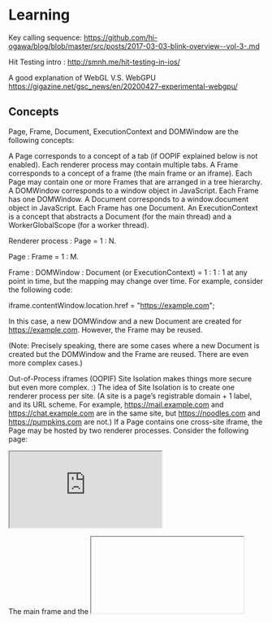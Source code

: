 # Learning

Key calling sequence: https://github.com/hi-ogawa/blog/blob/master/src/posts/2017-03-03-blink-overview--vol-3-.md

Hit Testing intro : http://smnh.me/hit-testing-in-ios/

A good explanation of WebGL V.S. WebGPU https://gigazine.net/gsc_news/en/20200427-experimental-webgpu/

## Concepts

Page, Frame, Document, ExecutionContext and DOMWindow are the following concepts:

A Page corresponds to a concept of a tab (if OOPIF explained below is not enabled). Each renderer process may contain multiple tabs.
A Frame corresponds to a concept of a frame (the main frame or an iframe). Each Page may contain one or more Frames that are arranged in a tree hierarchy.
A DOMWindow corresponds to a window object in JavaScript. Each Frame has one DOMWindow.
A Document corresponds to a window.document object in JavaScript. Each Frame has one Document.
An ExecutionContext is a concept that abstracts a Document (for the main thread) and a WorkerGlobalScope (for a worker thread).

Renderer process : Page = 1 : N.

Page : Frame = 1 : M.

Frame : DOMWindow : Document (or ExecutionContext) = 1 : 1 : 1 at any point in time, but the mapping may change over time. For example, consider the following code:

iframe.contentWindow.location.href = "https://example.com";

In this case, a new DOMWindow and a new Document are created for https://example.com. However, the Frame may be reused.

(Note: Precisely speaking, there are some cases where a new Document is created but the DOMWindow and the Frame are reused. There are even more complex cases.)

Out-of-Process iframes (OOPIF)
Site Isolation makes things more secure but even more complex. :) The idea of Site Isolation is to create one renderer process per site. (A site is a page’s registrable domain + 1 label, and its URL scheme. For example, https://mail.example.com and https://chat.example.com are in the same site, but https://noodles.com and https://pumpkins.com are not.) If a Page contains one cross-site iframe, the Page may be hosted by two renderer processes. Consider the following page:

<!-- https://example.com -->
<body>
<iframe src="https://example2.com"></iframe>
</body>

The main frame and the <iframe> may be hosted by different renderer processes. A frame local to the renderer process is represented by LocalFrame and a frame not local to the renderer process is represented by RemoteFrame.

From the perspective of the main frame, the main frame is a LocalFrame and the <iframe> is a RemoteFrame. From the perspective of the <iframe>, the main frame is a RemoteFrame and the <iframe> is a LocalFrame.

Communications between a LocalFrame and RemoteFrame (which may exist in different renderer processes) are handled via the browser process.

If you want to learn more:

Design docs: Site isolation design docs
How to write code with site isolation: core/frame/SiteIsolation.md
Detached Frame / Document
Frame / Document may be in a detached state. Consider the following case:

doc = iframe.contentDocument;
iframe.remove();  // The iframe is detached from the DOM tree.
doc.createElement("div");  // But you still can run scripts on the detached frame.

The tricky fact is that you can still run scripts or DOM operations on the detached frame. Since the frame has already been detached, most DOM operations will fail and throw errors. Unfortunately, behaviors on detached frames are not really interoperable among browsers nor well-defined in the specs. Basically the expectation is that JavaScript should keep running but most DOM operations should fail with some proper exceptions, like this:

void someDOMOperation(...) {
  if (!script_state_->ContextIsValid()) { // The frame is already detached
    …;  // Set an exception etc
    return;
  }
}

This means that in common cases Blink needs to do a bunch of clean-up operations when the frame gets detached. You can do this by inheriting from ContextLifecycleObserver, like this:

class SomeObject : public GarbageCollected<SomeObject>, public ContextLifecycleObserver {
  void ContextDestroyed() override {
    // Do clean-up operations here.
  }
  ~SomeObject() {
    // It's not a good idea to do clean-up operations here because it's too late to do them. Also a destructor is not allowed to touch any other objects on Oilpan's heap.
  }
};


// RenderView corresponds to the content container of a renderer's subset
// of the frame tree. A frame tree that spans multiple renderers will have a
// RenderView in each renderer, containing the local frames that belong to
// that renderer. The RenderView holds non-frame-related state that is
// replicated across all renderers, and is a fairly shallow object.
// Generally, most APIs care about state related to the page content which
// should be accessed through RenderFrame instead.
//
// WARNING: Historically RenderView was the path to get to the main frame,
// and the entire frame tree, but that is no longer the case. Usually
// RenderFrame is a more appropriate surface for new code, unless the code is
// agnostic of frames and page content or structure. For more context, please
// see https://crbug.com/467770 and
// https://www.chromium.org/developers/design-documents/site-isolation.

// RenderFrame interface wraps functionality, which is specific to frames, such as
// navigation. It provides communication with a corresponding RenderFrameHost
// in the browser process.


// WebContents is the core class in content/. A WebContents renders web content
// (usually HTML) in a rectangular area.
//
// Instantiating one is simple:
//   std::unique_ptr<content::WebContents> web_contents(
//       content::WebContents::Create(
//           content::WebContents::CreateParams(browser_context)));
//   gfx::NativeView view = web_contents->GetNativeView();
//   // |view| is an HWND, NSView*, etc.; insert it into the view hierarchy
//   // wherever it needs to go.
//
// That's it; go to your kitchen, grab a scone, and chill. WebContents will do
// all the multi-process stuff behind the scenes. More details are at
// https://www.chromium.org/developers/design-documents/multi-process-architecture
// .
//
// Each WebContents has exactly one NavigationController; each
// NavigationController belongs to one WebContents. The NavigationController can
// be obtained from GetController(), and is used to load URLs into the
// WebContents, navigate it backwards/forwards, etc. See navigation_controller.h
// for more details.



## Scenarios
. Layout : https://chromium.googlesource.com/chromium/src/+/master/third_party/blink/renderer/core/layout/README.md
. Element Geometry:  https://docs.google.com/document/d/1WZKlOSUK4XI0Le0fgCsyUTVw0dTwutZXGWwzlHXewiU/preview#
. Scrolling: https://docs.google.com/presentation/d/1pwx0qBW4wSmYAOJxq2gb3SMvSTCHz2L2TFx_bjsvm8E/preview?slide=id.p
	
	
## BAClear V.s JEClear
	
https://stackoverflow.com/questions/31280817/what-branch-misprediction-does-the-branch-target-buffer-detect/65796517#65796517
	
I am currently looking at the various parts of the CPU pipeline which can detect branch mispredictions. I have found these are:

Branch Target Buffer (BPU CLEAR)
Branch Address Calculator (BA CLEAR)
Jump Execution Unit (not sure of the signal name here??)
I know what 2 and 3 detect, but I do not understand what misprediction is detected within the BTB. The BAC detects where the BTB has erroneously predicted a branch for a non-branch instruction, where the BTB has failed to detect a branch, or the BTB has mispredicted the target address for a x86 RET instruction. The execution unit evaluates the branch and determines if it was correct.

What type of misprediction is detected at the Branch Target Buffer? What exactly is detected as a misprediction here?
18

This is a good question! I think the confusion that it's causing is due to Intel's strange naming schemes which often overload terms standard in academia. I will try to both answer your question and also clear up the confusion I see in the comments.

First of all. I agree that in standard computer science terminology a branch target buffer isn't synonymous with branch predictor. However in Intel terminology the Branch Target Buffer (BTB) [in capitals] is something specific and contains both a predictor and a Branch Target Buffer Cache (BTBC) which is just a table of branch instructions and their targets on a taken outcome. This BTBC is what most people understand as a branch target buffer [lower case]. So what is the Branch Address Calculator (BAC) and why do we need it if we have a BTB?

So, you understand that modern processors are split into pipelines with multiple stages. Whether this is a simple pipelined processor or an out of order supersclar processor, the first stages are typically fetch then decode. In the fetch stage all we have is the address of the current instruction contained in the program counter (PC). We use the PC to load bytes from memory and send them to the decode stage. In most cases we increment the PC in order to load the subsequent instruction(s) but in other cases we process a control flow instruction which can modify the contents of the PC completely.

The purpose of the BTB is to guess if the address in the PC points to a branch instruction, and if so, what should the next address in the PC be? That's fine, we can use a predictor for conditional branches and the BTBC for the next address. If the prediction was right, that's great! If the prediction was wrong, what then? If the BTB is the only unit we have then we would have to wait until the branch reaches the issue/execute stage of the pipeline. We would have to flush the pipeline and start again. But not every situation needs to be resolved so late. This is where the Branch Address Calculator (BAC) comes in.

The BTB is used in the fetch stage of the pipeline but the BAC resides in the decode stage. Once the instruction we fetched is decoded, we actually have a lot more information which can be useful. The first new piece of information we know is: "is the instruction I fetched actually a branch?" In the fetch stage we have no idea and the BTB can only guess, but in the decode stage we know it for sure. It is possible that the BTB predicts a branch when in fact the instruction is not a branch; in this case the BAC will halt the fetch unit, fix the BTB, and reinitiate fetching correctly.

What about branches like unconditional relative and call? These can be validated at the decode stage. The BAC will check the BTB, see if there are entries in the BTBC and set the predictor to always predict taken. For conditional branches, the BAC cannot confirm if they are taken/not-taken yet, but it can at least validate the predicted address and correct the BTB in the event of a bad address prediction. Sometimes the BTB won't identify/predict a branch at all. The BAC needs to correct this and give the BTB new information about this instruction. Since the BAC doesn't have a conditional predictor of its own, it uses a simple mechanism (backwards branches taken, forward branches not taken).

Somebody will need to confirm my understanding of these hardware counters, but I believe they mean the following:

BACLEAR.CLEAR is incremented when the BTB in fetch does a bad job and the BAC in decode can fix it.
BPU_CLEARS.EARLY is incremented when fetch decides (incorrectly) to load the next instruction before the BTB predicts that it should actually load from the taken path instead. This is because the BTB requires multiple cycles and fetch uses that time to speculatively load a consecutive block of instructions. This can be due to Intel using two BTBs, one quick and the other slower but more accurate. It takes more cycles to get a better prediction.
This explains why the penalty of a detecting a misprediction in the BTB is 2/3 cycles whereas the detecting a misprediction in the BAC is 8 cycles.	

